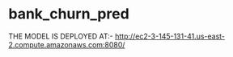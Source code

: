 # bank_churn_pred
THE MODEL IS DEPLOYED AT:-
http://ec2-3-145-131-41.us-east-2.compute.amazonaws.com:8080/
